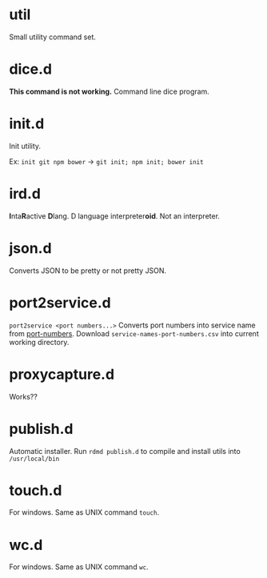 # util
Small utility command set.

# dice.d
**This command is not working.**
Command line dice program.

# init.d
Init utility.

Ex: `init git npm bower` -> `git init; npm init; bower init`

# ird.d
**I**nta**R**active **D**lang.
D language interpreter**oid**.
Not an interpreter.

# json.d
Converts JSON to be pretty or not pretty JSON.

# port2service.d
`port2service <port numbers...>`
Converts port numbers into service name from [port-numbers](http://www.iana.org/assignments/service-names-port-numbers/service-names-port-numbers.xhtml).
Download `service-names-port-numbers.csv` into current working directory.

# proxycapture.d
Works??

# publish.d
Automatic installer.
Run `rdmd publish.d` to compile and install utils into `/usr/local/bin`

# touch.d
For windows. Same as UNIX command `touch`.

# wc.d
For windows. Same as UNIX command `wc`.
